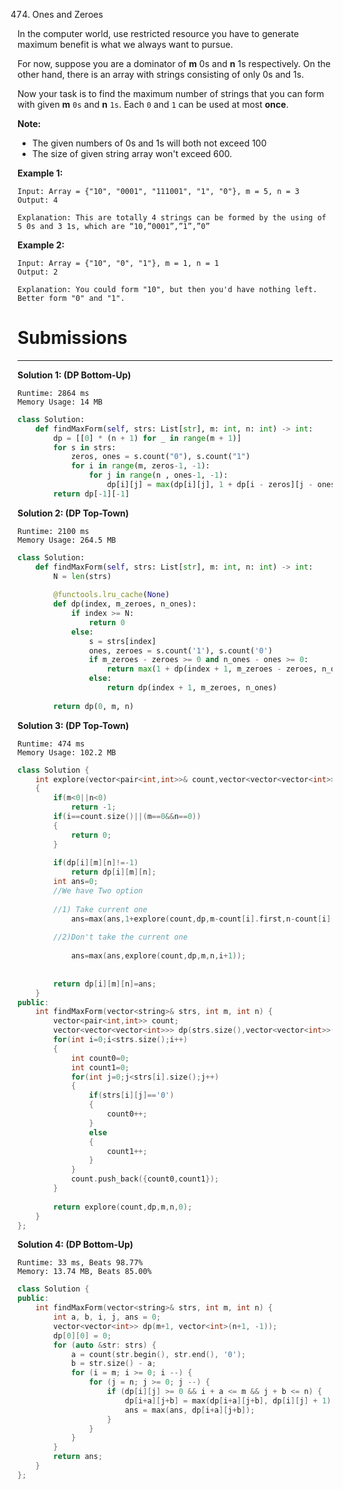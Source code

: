 474. Ones and Zeroes

In the computer world, use restricted resource you have to generate maximum benefit is what we always want to pursue.

For now, suppose you are a dominator of **m** 0s and **n** 1s respectively. On the other hand, there is an array with strings consisting of only 0s and 1s.

Now your task is to find the maximum number of strings that you can form with given **m** `0s` and **n** `1s`. Each `0` and `1` can be used at most **once**.

**Note:**

* The given numbers of 0s and 1s will both not exceed 100
* The size of given string array won't exceed 600.
 

**Example 1:**
```
Input: Array = {"10", "0001", "111001", "1", "0"}, m = 5, n = 3
Output: 4

Explanation: This are totally 4 strings can be formed by the using of 5 0s and 3 1s, which are “10,”0001”,”1”,”0”
```

**Example 2:**
```
Input: Array = {"10", "0", "1"}, m = 1, n = 1
Output: 2

Explanation: You could form "10", but then you'd have nothing left. Better form "0" and "1".
```

# Submissions
---
**Solution 1: (DP Bottom-Up)**
```
Runtime: 2864 ms
Memory Usage: 14 MB
```
```python
class Solution:
    def findMaxForm(self, strs: List[str], m: int, n: int) -> int:
        dp = [[0] * (n + 1) for _ in range(m + 1)]
        for s in strs:
            zeros, ones = s.count("0"), s.count("1")
            for i in range(m, zeros-1, -1):
                for j in range(n , ones-1, -1):
                    dp[i][j] = max(dp[i][j], 1 + dp[i - zeros][j - ones])
        return dp[-1][-1]
```

**Solution 2: (DP Top-Town)**
```
Runtime: 2100 ms
Memory Usage: 264.5 MB
```
```python
class Solution:
    def findMaxForm(self, strs: List[str], m: int, n: int) -> int:
        N = len(strs)
        
        @functools.lru_cache(None)
        def dp(index, m_zeroes, n_ones):
            if index >= N:
                return 0
            else:
                s = strs[index]
                ones, zeroes = s.count('1'), s.count('0')
                if m_zeroes - zeroes >= 0 and n_ones - ones >= 0:
                    return max(1 + dp(index + 1, m_zeroes - zeroes, n_ones - ones), dp(index + 1, m_zeroes, n_ones))
                else:
                    return dp(index + 1, m_zeroes, n_ones)
        
        return dp(0, m, n)
```

**Solution 3: (DP Top-Town)**
```
Runtime: 474 ms
Memory Usage: 102.2 MB
```
```c++
class Solution {
    int explore(vector<pair<int,int>>& count,vector<vector<vector<int>>> &dp,int m,int n,int i)
    {
        if(m<0||n<0)
            return -1;
        if(i==count.size()||(m==0&&n==0))
        {
            return 0;
        }
    
        if(dp[i][m][n]!=-1)
            return dp[i][m][n];
        int ans=0;
        //We have Two option 
        
        //1) Take current one
            ans=max(ans,1+explore(count,dp,m-count[i].first,n-count[i].second,i+1));
        
        //2)Don't take the current one 
        
            ans=max(ans,explore(count,dp,m,n,i+1));
        
        
        return dp[i][m][n]=ans;
    }
public:
    int findMaxForm(vector<string>& strs, int m, int n) {
        vector<pair<int,int>> count;
        vector<vector<vector<int>>> dp(strs.size(),vector<vector<int>>(m+1,vector<int>(n+1,-1)));
        for(int i=0;i<strs.size();i++)
        {
            int count0=0;
            int count1=0;
            for(int j=0;j<strs[i].size();j++)
            {
                if(strs[i][j]=='0')
                {
                    count0++;
                }
                else
                {
                    count1++;
                }
            }
            count.push_back({count0,count1});
        }
        
        return explore(count,dp,m,n,0);
    }
};
```

**Solution 4: (DP Bottom-Up)**
```
Runtime: 33 ms, Beats 98.77%
Memory: 13.74 MB, Beats 85.00%
```
```c++
class Solution {
public:
    int findMaxForm(vector<string>& strs, int m, int n) {
        int a, b, i, j, ans = 0;
        vector<vector<int>> dp(m+1, vector<int>(n+1, -1));
        dp[0][0] = 0;
        for (auto &str: strs) {
            a = count(str.begin(), str.end(), '0');
            b = str.size() - a;
            for (i = m; i >= 0; i --) {
                for (j = n; j >= 0; j --) {
                    if (dp[i][j] >= 0 && i + a <= m && j + b <= n) {
                        dp[i+a][j+b] = max(dp[i+a][j+b], dp[i][j] + 1);
                        ans = max(ans, dp[i+a][j+b]);
                    }
                }
            }
        }
        return ans;
    }
};
```
